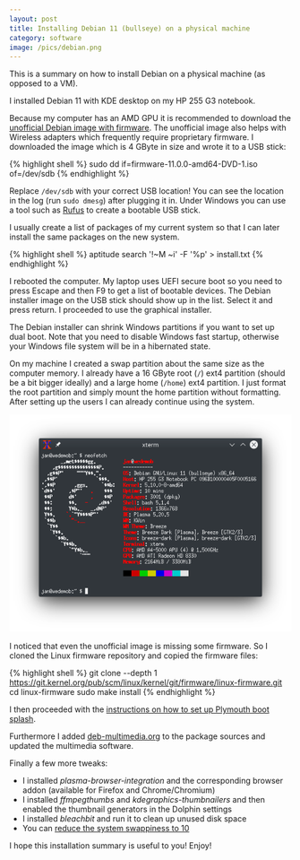 ```yaml
---
layout: post
title: Installing Debian 11 (bullseye) on a physical machine
category: software
image: /pics/debian.png
---
```


This is a summary on how to install Debian on a physical machine (as opposed to a VM).

I installed Debian 11 with KDE desktop on my HP 255 G3 notebook.

Because my computer has an AMD GPU it is recommended to download the [unofficial Debian image with firmware][1].
The unofficial image also helps with Wireless adapters which frequently require proprietary firmware.
I downloaded the image which is 4 GByte in size and wrote it to a USB stick:

{% highlight shell %}
sudo dd if=firmware-11.0.0-amd64-DVD-1.iso of=/dev/sdb
{% endhighlight %}

Replace `/dev/sdb` with your correct USB location! You can see the location in the log (run `sudo dmesg`) after plugging it in.
Under Windows you can use a tool such as [Rufus][4] to create a bootable USB stick.

I usually create a list of packages of my current system so that I can later install the same packages on the new system.

{% highlight shell %}
aptitude search '!~M ~i' -F '%p' > install.txt
{% endhighlight %}

I rebooted the computer.
My laptop uses UEFI secure boot so you need to press Escape and then F9 to get a list of bootable devices.
The Debian installer image on the USB stick should show up in the list. Select it and press return.
I proceeded to use the graphical installer.

The Debian installer can shrink Windows partitions if you want to set up dual boot.
Note that you need to disable Windows fast startup, otherwise your Windows file system will be in a hibernated state.

On my machine I created a swap partition about the same size as the computer memory.
I already have a 16 GByte root (`/`) ext4 partition (should be a bit bigger ideally) and a large home (`/home`) ext4 partition.
I just format the root partition and simply mount the home partition without formatting.
After setting up the users I can already continue using the system.

<span class="center"><img src="/pics/neofetch.png" width="508" alt=""/></span>

I noticed that even the unofficial image is missing some firmware.
So I cloned the Linux firmware repository and copied the firmware files:

{% highlight shell %}
git clone --depth 1 https://git.kernel.org/pub/scm/linux/kernel/git/firmware/linux-firmware.git
cd linux-firmware
sudo make install
{% endhighlight %}

I then proceeded with the [instructions on how to set up Plymouth boot splash][2].

Furthermore I added [deb-multimedia.org][3] to the package sources and updated the multimedia software.

Finally a few more tweaks:

* I installed *plasma-browser-integration* and the corresponding browser addon (available for Firefox and Chrome/Chromium)
* I installed *ffmpegthumbs* and *kdegraphics-thumbnailers* and then enabled the thumbnail generators in the Dolphin settings
* I installed *bleachbit* and run it to clean up unused disk space
* You can [reduce the system swappiness to 10][5]

I hope this installation summary is useful to you!
Enjoy!

[1]: https://cdimage.debian.org/cdimage/unofficial/non-free/cd-including-firmware/current/amd64/iso-dvd/
[2]: https://wiki.debian.org/plymouth
[3]: https://deb-multimedia.org/
[4]: https://rufus.ie/
[5]: https://www.howtoforge.com/tutorial/linux-swappiness/
